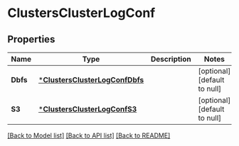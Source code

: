 # ClustersClusterLogConf

## Properties
Name | Type | Description | Notes
------------ | ------------- | ------------- | -------------
**Dbfs** | [***ClustersClusterLogConfDbfs**](ClustersClusterLogConf_dbfs.md) |  | [optional] [default to null]
**S3** | [***ClustersClusterLogConfS3**](ClustersClusterLogConf_s3.md) |  | [optional] [default to null]

[[Back to Model list]](../README.md#documentation-for-models) [[Back to API list]](../README.md#documentation-for-api-endpoints) [[Back to README]](../README.md)


